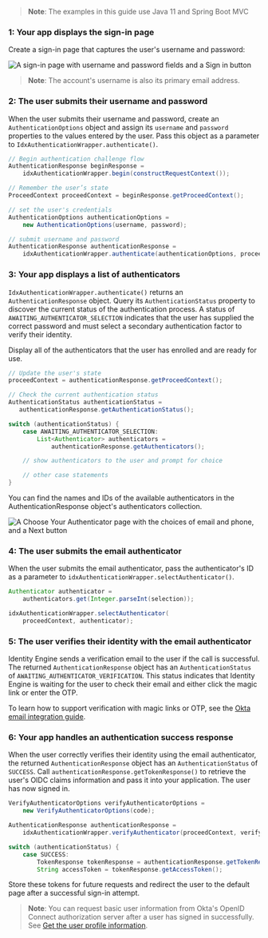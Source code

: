 > **Note**: The examples in this guide use Java 11 and Spring Boot MVC

### 1: Your app displays the sign-in page

Create a sign-in page that captures the user's username and password:

<div class="half border">

![A sign-in page with username and password fields and a Sign in button](/img/oie-embedded-sdk/wireframes/pwd-optional-sign-up-link-sign-in-page-g1r7.png)

</div>

> **Note**: The account's username is also its primary email address.

### 2: The user submits their username and password

When the user submits their username and password, create an `AuthenticationOptions` object and assign its `username` and `password` properties to the values entered by the user. Pass this object as a parameter to `IdxAuthenticationWrapper.authenticate()`.

```java
// Begin authentication challenge flow
AuthenticationResponse beginResponse = 
    idxAuthenticationWrapper.begin(constructRequestContext());

// Remember the user’s state
ProceedContext proceedContext = beginResponse.getProceedContext();

// set the user's credentials
AuthenticationOptions authenticationOptions =
    new AuthenticationOptions(username, password);

// submit username and password
AuthenticationResponse authenticationResponse =
    idxAuthenticationWrapper.authenticate(authenticationOptions, proceedContext);
```

### 3: Your app displays a list of authenticators

`IdxAuthenticationWrapper.authenticate()` returns an `AuthenticationResponse` object. Query its `AuthenticationStatus` property to discover the current status of the authentication process. A status of `AWAITING_AUTHENTICATOR_SELECTION` indicates that the user has supplied the correct password and must select a secondary authentication factor to verify their identity.

Display all of the authenticators that the user has enrolled and are ready for use.

```java
// Update the user's state
proceedContext = authenticationResponse.getProceedContext();

// Check the current authentication status
AuthenticationStatus authenticationStatus = 
   authenticationResponse.getAuthenticationStatus();

switch (authenticationStatus) {
    case AWAITING_AUTHENTICATOR_SELECTION:
        List<Authenticator> authenticators = 
            authenticationResponse.getAuthenticators();

    // show authenticators to the user and prompt for choice

    // other case statements
}
```

You can find the names and IDs of the available authenticators in the AuthenticationResponse object's authenticators collection.

<div class="half border">

![A Choose Your Authenticator page with the choices of email and phone, and a Next button](/img/oie-embedded-sdk/wireframes/choose-authenticator-email-phone-form-g2r28.png)

</div>

### 4: The user submits the email authenticator

When the user submits the email authenticator, pass the authenticator's ID as a parameter to `idxAuthenticationWrapper.selectAuthenticator()`.

```java
Authenticator authenticator =
    authenticators.get(Integer.parseInt(selection));

idxAuthenticationWrapper.selectAuthenticator(
    proceedContext, authenticator);
```

### 5: The user verifies their identity with the email authenticator

Identity Engine sends a verification email to the user if the call is successful. The returned `AuthenticationResponse` object has an `AuthenticationStatus` of `AWAITING_AUTHENTICATOR_VERIFICATION`. This status indicates that Identity Engine is waiting for the user to check their email and either click the magic link or enter the OTP.

To learn how to support verification with magic links or OTP, see the [Okta email integration guide](/docs/guides/authenticators-okta-email/java/main/#_5-submit-the-email-authenticator).

### 6: Your app handles an authentication success response

When the user correctly verifies their identity using the email authenticator, the returned `AuthenticationResponse` object has an `AuthenticationStatus` of `SUCCESS`. Call `authenticationResponse.getTokenResponse()` to retrieve the user's OIDC claims information and pass it into your application. The user has now signed in.

```java
VerifyAuthenticatorOptions verifyAuthenticatorOptions =
    new VerifyAuthenticatorOptions(code);

AuthenticationResponse authenticationResponse =
    idxAuthenticationWrapper.verifyAuthenticator(proceedContext, verifyAuthenticatorOptions);

switch (authenticationStatus) {
    case SUCCESS:
        TokenResponse tokenResponse = authenticationResponse.getTokenResponse();
        String accessToken = tokenResponse.getAccessToken();
```

Store these tokens for future requests and redirect the user to the default page after a successful sign-in attempt.

> **Note**: You can request basic user information from Okta's OpenID Connect authorization server after a user has signed in successfully. See [Get the user profile information](https://developer.okta.com/docs/guides/oie-embedded-sdk-use-case-basic-sign-in/aspnet/main/#get-the-user-profile-information).
